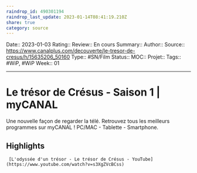 ```yaml
---
raindrop_id: 490301194
raindrop_last_update: 2023-01-14T08:41:19.210Z
share: true
category: source
---
```


Date:: 2023-01-03
Rating::
Review:: En cours
Summary:: 
Author::
Source:: https://www.canalplus.com/decouverte/le-tresor-de-cresus/h/15635206_50160
Type:: #SN/Film 
Status:: 
MOC::
Projet:: 
Tags:: #WiP, #WiP
Week:: 01

***
# Le trésor de Crésus - Saison 1 | myCANAL

Une nouvelle façon de regarder la télé. Retrouvez tous les meilleurs programmes sur myCANAL ! PC/MAC - Tablette - Smartphone.

## Highlights

```timestamp-url 
 [L'odyssée d'un trésor - Le trésor de Crésus - YouTube](https://www.youtube.com/watch?v=s3XgZVcBCss)
 ```


